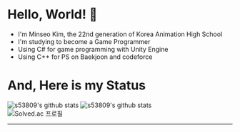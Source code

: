 # Hello, World! 👋

* I'm Minseo Kim, the 22nd generation of Korea Animation High School
* I'm studying to become a Game Programmer
* Using C# for game programming with Unity Engine
* Using C++ for PS on Baekjoon and codeforce   

# And, Here is my Status
![s53809's github stats](https://github-readme-stats.vercel.app/api?username=s53809&show_icons=true)
![s53809's github stats](https://github-readme-stats.vercel.app/api/top-langs/?username=s53809&show_icons=true&hide_border=true&title_color=004386&icon_color=004386&layout=compact)   
![Solved.ac 프로필](http://mazassumnida.wtf/api/v2/generate_badge?boj=s53809)
- - -
